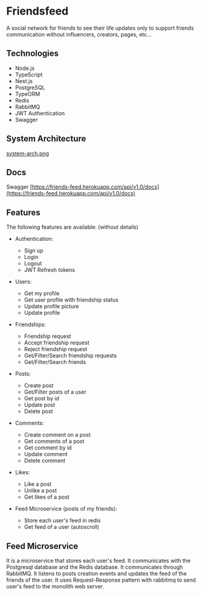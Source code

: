 # Friendsfeed

A social network for friends to see their life updates only to support friends communication without influencers, creators, pages, etc...

## Technologies

* Node.js
* TypeScript
* Nest.js
* PostgreSQL
* TypeORM
* Redis
* RabbitMQ
* JWT Authentication
* Swagger

## System Architecture

[system-arch.png](https://github.com/friendsfeed/raw/master/.github/system-arch.png)

## Docs

Swagger [https://friends-feed.herokuapp.com/api/v1.0/docs](https://friends-feed.herokuapp.com/api/v1.0/docs)

## Features

The following features are available: (without details)

* Authentication:
  * Sign up
  * Login
  * Logout
  * JWT Refresh tokens

* Users:
  * Get my profile
  * Get user profile with friendship status
  * Update profile picture
  * Update profile

* Friendships:
  * Friendship request
  * Accept friendship request
  * Reject friendship request
  * Get/Filter/Search friendship requests
  * Get/Filter/Search friends

* Posts:
  * Create post
  * Get/Filter posts of a user
  * Get post by id
  * Update post
  * Delete post

* Comments:
  * Create comment on a post
  * Get comments of a post
  * Get comment by id
  * Update comment
  * Delete comment

* Likes:
  * Like a post
  * Unlike a post
  * Get likes of a post

* Feed Microservice (posts of my friends):
  * Store each user's feed in redis
  * Get feed of a user (autoscroll)

## Feed Microservice

It is a microservice that stores each user's feed. It communicates with the Postgresql database and the Redis database. It communicates through RabbitMQ. It listens to posts creation events and updates the feed of the friends of the user. It uses Request-Response pattern with rabbitmq to send user's feed to the monolith web server.

